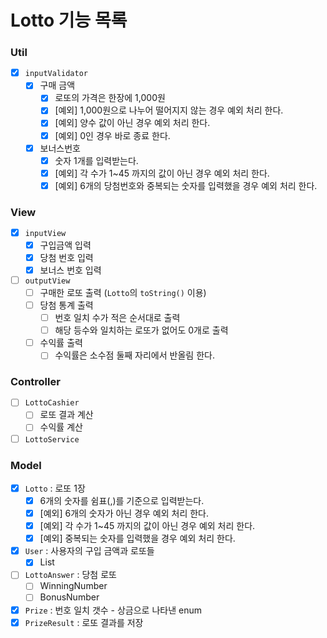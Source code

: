 # Lotto 기능 목록

### Util

- [x] `inputValidator`
    - [x] 구매 금액
        - [x] 로또의 가격은 한장에 1,000원
        - [x] [예외] 1,000원으로 나누어 떨어지지 않는 경우 예외 처리 한다.
        - [x] [예외] 양수 값이 아닌 경우 예외 처리 한다.
        - [x] [예외] 0인 경우 바로 종료 한다.
    - [x] 보너스번호
        - [x] 숫자 1개를 입력받는다.
        - [x] [예외] 각 수가 1~45 까지의 값이 아닌 경우 예외 처리 한다.
        - [x] [예외] 6개의 당첨번호와 중복되는 숫자를 입력했을 경우 예외 처리 한다.

### View

- [x] `inputView`
    - [x] 구입금액 입력
    - [x] 당첨 번호 입력
    - [x] 보너스 번호 입력
- [ ] `outputView`
    - [ ] 구매한 로또 출력 (`Lotto`의 `toString()` 이용)
    - [ ] 당첨 통계 출력
        - [ ] 번호 일치 수가 적은 순서대로 출력
        - [ ] 해당 등수와 일치하는 로또가 없어도 0개로 출력
    - [ ] 수익률 출력
        - [ ] 수익률은 소수점 둘째 자리에서 반올림 한다.

### Controller

- [ ] `LottoCashier`
    - [ ] 로또 결과 계산
    - [ ] 수익률 계산
- [ ] `LottoService`

### Model

- [x] `Lotto` : 로또 1장
    - [x] 6개의 숫자를 쉼표(,)를 기준으로 입력받는다.
    - [x] [예외] 6개의 숫자가 아닌 경우 예외 처리 한다.
    - [x] [예외] 각 수가 1~45 까지의 값이 아닌 경우 예외 처리 한다.
    - [x] [예외] 중복되는 숫자를 입력했을 경우 예외 처리 한다.
- [x] `User` : 사용자의 구입 금액과 로또들
    - [x] List<Lotto>
- [ ] `LottoAnswer` : 당첨 로또
    - [ ] WinningNumber
    - [ ] BonusNumber
- [x] `Prize` : 번호 일치 갯수 - 상금으로 나타낸 enum
- [x] `PrizeResult` : 로또 결과를 저장
